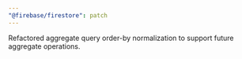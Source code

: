 ```yaml
---
"@firebase/firestore": patch
---
```


Refactored aggregate query order-by normalization to support future aggregate operations.

